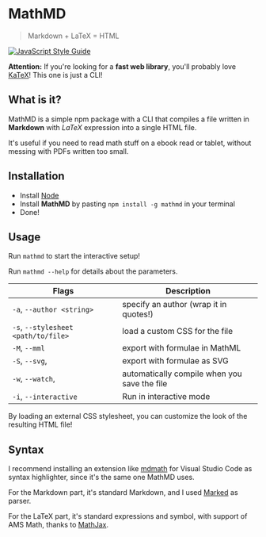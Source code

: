 MathMD
======

> Markdown + LaTeX = HTML

[![JavaScript Style Guide](https://cdn.rawgit.com/standard/standard/master/badge.svg)](https://github.com/standard/standard)

**Attention:** If you're looking for a **fast web library**, you'll probably love [KaTeX](https://katex.org/docs/node.html)! This one is just a CLI!

## What is it?
MathMD is a simple npm package with a CLI that compiles a file written in **Markdown** with *LaTeX* expression into a single HTML file.

It's useful if you need to read math stuff on a ebook read or tablet, without messing with PDFs written too small.

## Installation

- Install [Node](https://nodejs.org/)
- Install **MathMD** by pasting `npm install -g mathmd` in your terminal
- Done!

## Usage

Run `mathmd` to start the interactive setup!

Run `mathmd --help` for details about the parameters.

| Flags | Description |
|-------------------|-----------|
| `-a`, `--author <string>` | specify an author (wrap it in quotes!) |
| `-s`, `--stylesheet <path/to/file>` | load a custom CSS for the file |
| `-M`, `--mml` | export with formulae in MathML |
| `-S`, `--svg`, | export with formulae as SVG |
| `-w`, `--watch`, | automatically compile when you save the file |
| `-i`, `--interactive` | Run in interactive mode |

By loading an external CSS stylesheet, you can customize the look of the resulting HTML file!

## Syntax 

I recommend installing an extension like [mdmath](https://marketplace.visualstudio.com/items?itemName=goessner.mdmath) for Visual Studio Code as syntax highlighter, since it's the same one MathMD uses.

For the Markdown part, it's standard Markdown, and I used [Marked](https://www.npmjs.com/package/marked) as parser.

For the LaTeX part, it's standard expressions and symbol, with support of AMS Math, thanks to [MathJax](https://www.mathjax.org/).
